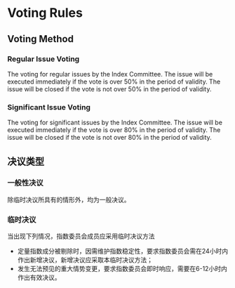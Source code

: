 # Voting Rules

## Voting Method

### Regular Issue Voting

The voting for regular issues by the Index Committee. The issue will be executed immediately if the vote is over 50% in the period of validity. The issue will be closed if the vote is not over 50% in the period of validity.

### Significant Issue Voting

The voting for significant issues by the Index Committee. The issue will be executed immediately if the vote is over 80% in the period of validity. The issue will be closed if the vote is not over 80% in the period of validity.

## 决议类型

### 一般性决议

除临时决议所具有的情形外，均为一般决议。

### 临时决议

当出现下列情况，指数委员会成员应采用临时决议方法

* 定量指数成分被剔除时，因需维护指数稳定性，要求指数委员会需在24小时内作出新增决议，新增决议应采取本临时决议方法；
* 发生无法预见的重大情势变更，要求指数委员会即时响应，需要在6-12小时内作出有效决议。
